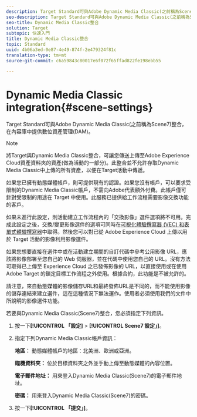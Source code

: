 ```yaml
---
description: Target Standard可與Adobe Dynamic Media Classic(之前稱為Scene7)整合，在內容庫中提供數位資產管理(DAM)。
seo-description: Target Standard可與Adobe Dynamic Media Classic(之前稱為Scene7)整合，在內容庫中提供數位資產管理(DAM)。
seo-title: Dynamic Media Classic整合
solution: Target
subtopic: 快速入門
title: Dynamic Media Classic整合
topic: Standard
uuid: 4b06a3ed-0e87-4e49-874f-2e479324f81c
translation-type: tm+mt
source-git-commit: c6a59843c80017e6f072f65ffad822fe198ebb55

---
```



# Dynamic Media Classic integration{#scene-settings}

Target Standard可與Adobe Dynamic Media Classic(之前稱為Scene7)整合，在內容庫中提供數位資產管理(DAM)。

>[!NOTE]
>
>將Target與Dynamic Media Classic整合，可讓您傳送上傳至Adobe Experience Cloud資產資料夾的資產(做為活動的一部分)。此整合並不允許存取Dynamic Media Classic中上傳的所有資產，以便在Target活動中傳遞。

如果您已擁有動態媒體帳戶，則可提供現有的認證。如果您沒有帳戶，可以要求受限制的Dynamic Media Classic帳戶，不需向Adobe代表額外付費。此帳戶僅可針對受限制的用途在 Target 中使用。此服務已提供給工作流程需要影像交換功能的客戶。

如果未進行此設定，則活動建立工作流程內的「交換影像」選件選項將不可用。完成此設定之後，交換/變更影像選件的選項可同時在[可視化體驗撰寫器 (VEC) 和表單式體驗撰寫器](../c-experiences/experiences.md#concept_A2E10F6AFB3D4AEAB6951EE14688848D)中取得。然後您可以對已從 Adobe Experience Cloud 上傳以用於 Target 活動的影像利用影像選件。

如果您想要直接在選件中或在活動建立期間的自訂代碼中參考公用影像 URL，應該將影像部署至您自己的 Web 伺服器，並在代碼中使用您自己的 URL。沒有方法可取得已上傳至 Experience Cloud 之已發佈影像的 URL，以直接使用或在使用 Adobe Target 的鎖定目標工作流程之外使用。根據合約，此功能是不被允許的。

請注意，來自動態媒體的影像儲存URL和最終發佈URL是不同的，而不能使用影像的儲存連結來建立選件，這在這種情況下無法運作。使用者必須使用我們的文件中所說明的影像選件功能。

若要與Dynamic Media Classic(Scene7)整合，您必須指定下列資訊。

1. 按一下&#x200B;**[!UICONTROL 「設定]** &gt; **[!UICONTROL Scene7 設定」]**。
1. 指定下列Dynamic Media Classic帳戶資訊：

   **地區：** 動態媒體帳戶的地區：北美洲、歐洲或亞洲。

   **臨機資料夾：** 位於目標資料夾之外並手動上傳至動態媒體的內容位置。

   **電子郵件地址：** 用來登入Dynamic Media Classic(Scene7)的電子郵件地址。

   **密碼：** 用來登入Dynamic Media Classic(Scene7)的密碼。
1. 按一下&#x200B;**[!UICONTROL 「提交」]**。
